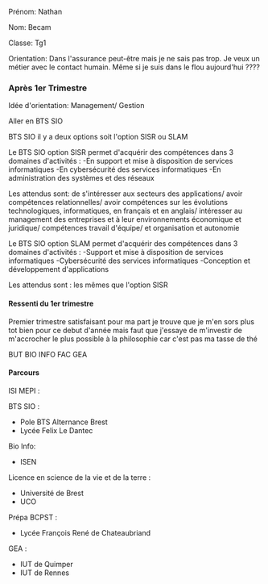 Prénom: Nathan

Nom: Becam

Classe: Tg1

Orientation: Dans l'assurance peut-être mais je ne sais pas trop. Je veux un métier avec le contact humain. Même si je suis dans le flou aujourd'hui ????

### Après 1er Trimestre

Idée d'orientation: Management/ Gestion  

Aller en BTS SIO 

BTS SIO il y a deux options soit l'option SISR ou SLAM 


Le BTS SIO option SISR permet d'acquérir des compétences dans 3 domaines d'activités :
-En support et mise à disposition de services informatiques 
-En cybersécurité des services informatiques 
-En administration des systèmes et des réseaux

Les attendus sont:
 de s'intéresser aux secteurs des applications/ avoir compétences relationnelles/ avoir compétences sur les évolutions technologiques, informatiques, en français et en anglais/ intéresser au management des entreprises et à leur environnements économique et juridique/ compétences travail d'équipe/ et organisation et autonomie


Le BTS SIO option SLAM permet d'acquérir des compétences dans 3 domaines d'activités : 
-Support et mise à disposition de services informatiques
-Cybersécurité des services informatiques
-Conception et développement d'applications 

Les attendus sont :
les mêmes que l'option SISR



#### Ressenti du 1er trimestre
Premier trimestre satisfaisant pour ma part je trouve que je m'en sors plus tot bien pour ce debut d'année 
mais faut que j'essaye de m'investir de m'accrocher le plus possible à la philosophie car c'est pas ma tasse de thé



BUT 
BIO INFO FAC
GEA


#### Parcours

ISI MEPI : 

BTS SIO :
- Pole BTS Alternance Brest
- Lycée Felix Le Dantec

Bio Info:
- ISEN

Licence en science de la vie et de la terre :
- Université de Brest
- UCO

Prépa BCPST :
- Lycée François René de Chateaubriand

GEA : 
- IUT de Quimper
- IUT de Rennes

